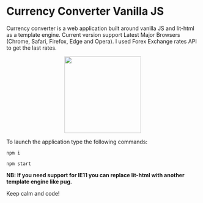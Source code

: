 # Currency Converter Vanilla JS

Currency converter is a web application built around vanilla JS and lit-html as a template engine.
Current version support Latest Major Browsers (Chrome, Safari, Firefox, Edge and Opera). 
I used Forex Exchange rates API to get the last rates.

<p align="center">
<img src="https://user-images.githubusercontent.com/6887120/42403434-75dfcdfe-8181-11e8-9ece-6fa162a0f808.png" width=200 />
</p>

To launch the application type the following commands:

```
npm i
```

```
npm start
```


**NB: If you need support for IE11 you can replace lit-html with another template engine like pug.**

Keep calm and code!